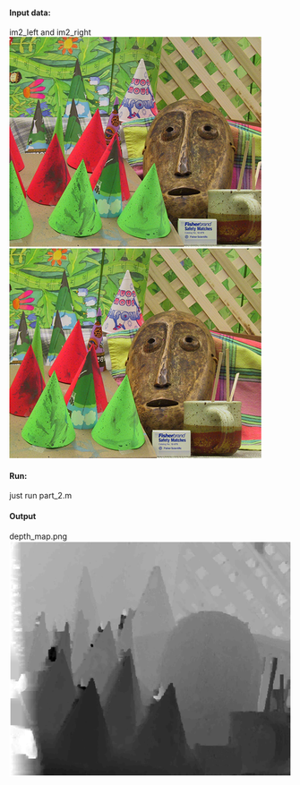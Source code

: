 #### Input data:
im2_left and im2_right
![](figure/im2_left.png)
![](figure/im2_right.png)
#### Run:
just run part_2.m
#### Output
depth_map.png
![](figure/depth_map.png)